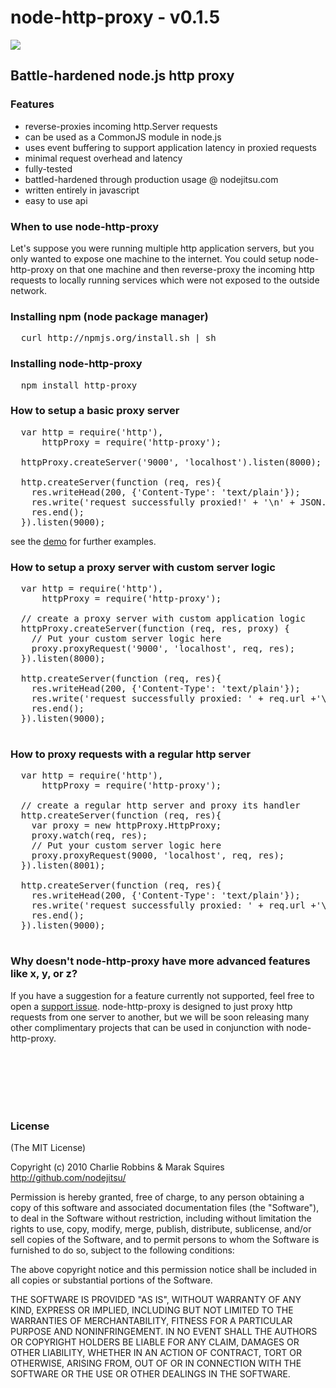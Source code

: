 # node-http-proxy - v0.1.5

<img src = "http://i.imgur.com/dSSUX.png"/>

## Battle-hardened node.js http proxy

### Features

- reverse-proxies incoming http.Server requests
- can be used as a CommonJS module in node.js
- uses event buffering to support application latency in proxied requests
- minimal request overhead and latency
- fully-tested
- battled-hardened through production usage @ nodejitsu.com
- written entirely in javascript
- easy to use api

### When to use node-http-proxy

Let's suppose you were running multiple http application servers, but you only wanted to expose one machine to the internet. You could setup node-http-proxy on that one machine and then reverse-proxy the incoming http requests to locally running services which were not exposed to the outside network. 


### Installing npm (node package manager)
<pre>
  curl http://npmjs.org/install.sh | sh
</pre>

### Installing node-http-proxy
<pre>
  npm install http-proxy
</pre>

### How to setup a basic proxy server
<pre>
  var http = require('http'),
      httpProxy = require('http-proxy');

  httpProxy.createServer('9000', 'localhost').listen(8000);

  http.createServer(function (req, res){
    res.writeHead(200, {'Content-Type': 'text/plain'});
    res.write('request successfully proxied!' + '\n' + JSON.stringify(req.headers, true, 2));
    res.end();
  }).listen(9000);
</pre>

see the [demo](http://github.com/nodejitsu/node-http-proxy/blob/master/demo.js) for further examples.

### How to setup a proxy server with custom server logic
<pre>
  var http = require('http'),
      httpProxy = require('http-proxy');

  // create a proxy server with custom application logic
  httpProxy.createServer(function (req, res, proxy) {
    // Put your custom server logic here
    proxy.proxyRequest('9000', 'localhost', req, res);
  }).listen(8000);

  http.createServer(function (req, res){
    res.writeHead(200, {'Content-Type': 'text/plain'});
    res.write('request successfully proxied: ' + req.url +'\n' + JSON.stringify(req.headers, true, 2));
    res.end();
  }).listen(9000);
  
</pre>

### How to proxy requests with a regular http server
<pre>
  var http = require('http'),
      httpProxy = require('http-proxy');

  // create a regular http server and proxy its handler
  http.createServer(function (req, res){
    var proxy = new httpProxy.HttpProxy;
    proxy.watch(req, res);
    // Put your custom server logic here
    proxy.proxyRequest(9000, 'localhost', req, res);
  }).listen(8001);

  http.createServer(function (req, res){
    res.writeHead(200, {'Content-Type': 'text/plain'});
    res.write('request successfully proxied: ' + req.url +'\n' + JSON.stringify(req.headers, true, 2));
    res.end();
  }).listen(9000);
  
</pre>

### Why doesn't node-http-proxy have more advanced features like x, y, or z?

If you have a suggestion for a feature currently not supported, feel free to open a [support issue](http://github.com/nodejitsu/node-http-proxy/issues). node-http-proxy is designed to just proxy http requests from one server to another, but we will be soon releasing many other complimentary projects that can be used in conjunction with node-http-proxy.

<br/><br/><br/><br/><br/>

### License

(The MIT License)

Copyright (c) 2010 Charlie Robbins & Marak Squires http://github.com/nodejitsu/

Permission is hereby granted, free of charge, to any person obtaining
a copy of this software and associated documentation files (the
"Software"), to deal in the Software without restriction, including
without limitation the rights to use, copy, modify, merge, publish,
distribute, sublicense, and/or sell copies of the Software, and to
permit persons to whom the Software is furnished to do so, subject to
the following conditions:

The above copyright notice and this permission notice shall be
included in all copies or substantial portions of the Software.

THE SOFTWARE IS PROVIDED "AS IS", WITHOUT WARRANTY OF ANY KIND,
EXPRESS OR IMPLIED, INCLUDING BUT NOT LIMITED TO THE WARRANTIES OF
MERCHANTABILITY, FITNESS FOR A PARTICULAR PURPOSE AND
NONINFRINGEMENT. IN NO EVENT SHALL THE AUTHORS OR COPYRIGHT HOLDERS BE
LIABLE FOR ANY CLAIM, DAMAGES OR OTHER LIABILITY, WHETHER IN AN ACTION
OF CONTRACT, TORT OR OTHERWISE, ARISING FROM, OUT OF OR IN CONNECTION
WITH THE SOFTWARE OR THE USE OR OTHER DEALINGS IN THE SOFTWARE.
